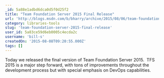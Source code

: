 ```yaml
---
_id: 5a88e1adbd6dca0d5f0d25f2
title: "Team Foundation Server 2015 Final Release"
url: 'http://blogs.msdn.com/b/bharry/archive/2015/08/06/team-foundation-server-2015-final-release.aspx'
category: libraries-tools
slug: 'team-foundation-server-2015-final-release'
user_id: 5a83ce59d6eb0005c4ecda2c
username: 'bill-s'
createdOn: '2015-08-08T09:20:55.000Z'
tags: []
---
```


Today we released the final version of Team Foundation Server 2015.  TFS 2015 is a major step forward, with tons of improvements throughout the development process but with special emphasis on DevOps capabilities.
